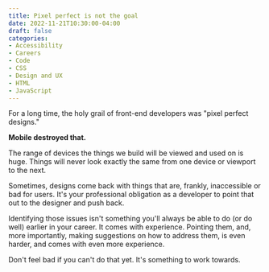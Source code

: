 ```yaml
---
title: Pixel perfect is not the goal
date: 2022-11-21T10:30:00-04:00
draft: false
categories:
- Accessibility
- Careers
- Code
- CSS
- Design and UX
- HTML
- JavaScript
---
```


For a long time, the holy grail of front-end developers was "pixel perfect designs." 

**Mobile destroyed that.**

The range of devices the things we build will be viewed and used on is huge. Things will never look exactly the same from one device or viewport to the next.

Sometimes, designs come back with things that are, frankly, inaccessible or bad for users. It's your professional obligation as a developer to point that out to the designer and push back.

Identifying those issues isn't something you'll always be able to do (or do well) earlier in your career. It comes with experience. Pointing them, and, more importantly, making suggestions on how to address them, is even harder, and comes with even more experience.

Don't feel bad if you can't do that yet. It's something to work towards.